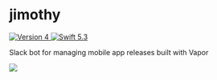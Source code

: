 # jimothy

<p>
    <a href="https://vapor.codes">
        <img src="https://img.shields.io/badge/Vapor-4-orange.svg" alt="Version 4">
    </a>
    <a href="https://swift.org">
        <img src="https://img.shields.io/badge/swift-5.3-brightgreen.svg" alt="Swift 5.3">
    </a>
</p>

Slack bot for managing mobile app releases built with Vapor 

![](https://media.thefinergifs.club/06x03-217315.gif)
